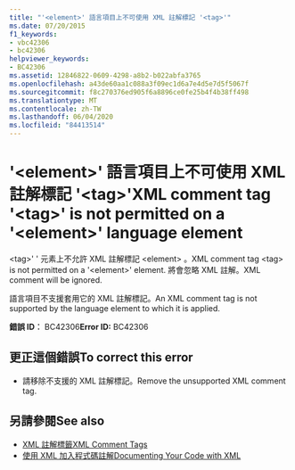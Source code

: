 ```yaml
---
title: "'<element>' 語言項目上不可使用 XML 註解標記 '<tag>'"
ms.date: 07/20/2015
f1_keywords:
- vbc42306
- bc42306
helpviewer_keywords:
- BC42306
ms.assetid: 12846822-0609-4298-a8b2-b022abfa3765
ms.openlocfilehash: a43de60aa1c088a3f09ec1d6a7e4d5e7d5f5067f
ms.sourcegitcommit: f8c270376ed905f6a8896ce0fe25b4f4b38ff498
ms.translationtype: MT
ms.contentlocale: zh-TW
ms.lasthandoff: 06/04/2020
ms.locfileid: "84413514"
---
```

# <a name="xml-comment-tag-tag-is-not-permitted-on-a-element-language-element"></a><span data-ttu-id="b2e2c-102">'\<element>' 語言項目上不可使用 XML 註解標記 '\<tag>'</span><span class="sxs-lookup"><span data-stu-id="b2e2c-102">XML comment tag '\<tag>' is not permitted on a '\<element>' language element</span></span>
<span data-ttu-id="b2e2c-103">\<tag>' ' 元素上不允許 XML 註解標記 \<element> 。</span><span class="sxs-lookup"><span data-stu-id="b2e2c-103">XML comment tag \<tag> is not permitted on a '\<element>' element.</span></span> <span data-ttu-id="b2e2c-104">將會忽略 XML 註解。</span><span class="sxs-lookup"><span data-stu-id="b2e2c-104">XML comment will be ignored.</span></span>  
  
 <span data-ttu-id="b2e2c-105">語言項目不支援套用它的 XML 註解標記。</span><span class="sxs-lookup"><span data-stu-id="b2e2c-105">An XML comment tag is not supported by the language element to which it is applied.</span></span>  
  
 <span data-ttu-id="b2e2c-106">**錯誤 ID︰** BC42306</span><span class="sxs-lookup"><span data-stu-id="b2e2c-106">**Error ID:** BC42306</span></span>  
  
## <a name="to-correct-this-error"></a><span data-ttu-id="b2e2c-107">更正這個錯誤</span><span class="sxs-lookup"><span data-stu-id="b2e2c-107">To correct this error</span></span>  
  
- <span data-ttu-id="b2e2c-108">請移除不支援的 XML 註解標記。</span><span class="sxs-lookup"><span data-stu-id="b2e2c-108">Remove the unsupported XML comment tag.</span></span>  
  
## <a name="see-also"></a><span data-ttu-id="b2e2c-109">另請參閱</span><span class="sxs-lookup"><span data-stu-id="b2e2c-109">See also</span></span>

- [<span data-ttu-id="b2e2c-110">XML 註解標籤</span><span class="sxs-lookup"><span data-stu-id="b2e2c-110">XML Comment Tags</span></span>](../language-reference/xmldoc/index.md)
- [<span data-ttu-id="b2e2c-111">使用 XML 加入程式碼註解</span><span class="sxs-lookup"><span data-stu-id="b2e2c-111">Documenting Your Code with XML</span></span>](../programming-guide/program-structure/documenting-your-code-with-xml.md)
